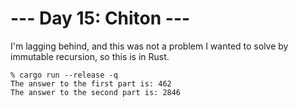 # --- Day 15: Chiton ---

I'm lagging behind, and this was not a problem I wanted to solve by
immutable recursion, so this is in Rust.

```
% cargo run --release -q
The answer to the first part is: 462
The answer to the second part is: 2846
```
